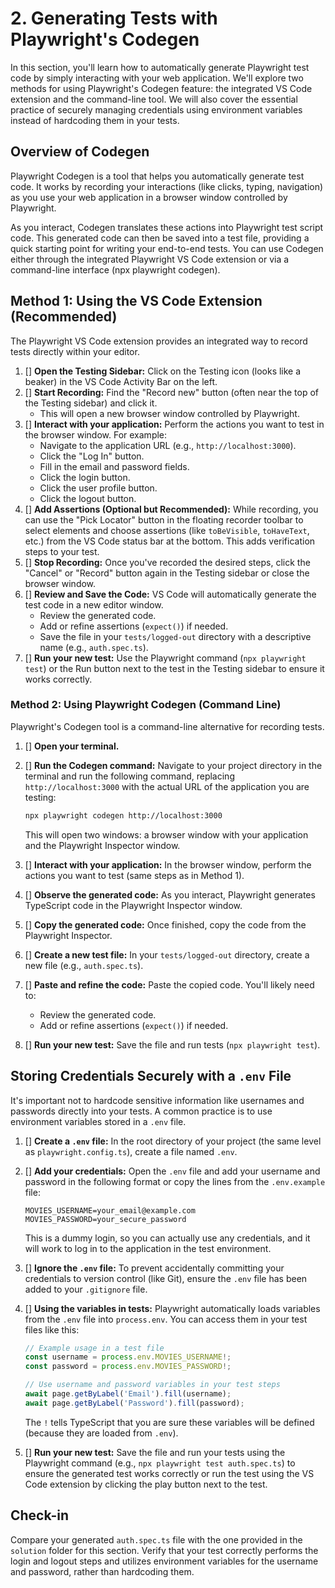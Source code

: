 # 2. Generating Tests with Playwright's Codegen

In this section, you'll learn how to automatically generate Playwright test code by simply interacting with your web application. We'll explore two methods for using Playwright's Codegen feature: the integrated VS Code extension and the command-line tool. We will also cover the essential practice of securely managing credentials using environment variables instead of hardcoding them in your tests.

## Overview of Codegen

Playwright Codegen is a tool that helps you automatically generate test code. It works by recording your interactions (like clicks, typing, navigation) as you use your web application in a browser window controlled by Playwright.

As you interact, Codegen translates these actions into Playwright test script code. This generated code can then be saved into a test file, providing a quick starting point for writing your end-to-end tests. You can use Codegen either through the integrated Playwright VS Code extension or via a command-line interface (npx playwright codegen).

## Method 1: Using the VS Code Extension (Recommended)

The Playwright VS Code extension provides an integrated way to record tests directly within your editor.

1. [] **Open the Testing Sidebar:** Click on the Testing icon (looks like a beaker) in the VS Code Activity Bar on the left.
2. [] **Start Recording:** Find the "Record new" button (often near the top of the Testing sidebar) and click it.
    *   This will open a new browser window controlled by Playwright.
3. [] **Interact with your application:** Perform the actions you want to test in the browser window. For example:
    *   Navigate to the application URL (e.g., `http://localhost:3000`).
    *   Click the "Log In" button.
    *   Fill in the email and password fields.
    *   Click the login button.
    *   Click the user profile button.
    *   Click the logout button.
4. [] **Add Assertions (Optional but Recommended):** While recording, you can use the "Pick Locator" button in the floating recorder toolbar to select elements and choose assertions (like `toBeVisible`, `toHaveText`, etc.) from the VS Code status bar at the bottom. This adds verification steps to your test.
5. [] **Stop Recording:** Once you've recorded the desired steps, click the "Cancel" or "Record" button again in the Testing sidebar or close the browser window.
6. [] **Review and Save the Code:** VS Code will automatically generate the test code in a new editor window.
    *   Review the generated code.
    *   Add or refine assertions (`expect()`) if needed.
    *   Save the file in your `tests/logged-out` directory with a descriptive name (e.g., `auth.spec.ts`).
7. [] **Run your new test:** Use the Playwright command (`npx playwright test`) or the Run button next to the test in the Testing sidebar to ensure it works correctly.

### Method 2: Using Playwright Codegen (Command Line)

Playwright's Codegen tool is a command-line alternative for recording tests.

1. [] **Open your terminal.**
2. [] **Run the Codegen command:**
    Navigate to your project directory in the terminal and run the following command, replacing `http://localhost:3000` with the actual URL of the application you are testing:

    ```bash
    npx playwright codegen http://localhost:3000
    ```

    This will open two windows: a browser window with your application and the Playwright Inspector window.

3. [] **Interact with your application:**
    In the browser window, perform the actions you want to test (same steps as in Method 1).
4. [] **Observe the generated code:**
    As you interact, Playwright generates TypeScript code in the Playwright Inspector window.
5. [] **Copy the generated code:**
    Once finished, copy the code from the Playwright Inspector.
6. [] **Create a new test file:**
    In your `tests/logged-out` directory, create a new file (e.g., `auth.spec.ts`).
7. [] **Paste and refine the code:**
    Paste the copied code. You'll likely need to:
    *   Review the generated code.
    *   Add or refine assertions (`expect()`) if needed.
8. [] **Run your new test:**
    Save the file and run tests (`npx playwright test`).

## Storing Credentials Securely with a `.env` File

It's important not to hardcode sensitive information like usernames and passwords directly into your tests. A common practice is to use environment variables stored in a `.env` file.

1. [] **Create a `.env` file:**
    In the root directory of your project (the same level as `playwright.config.ts`), create a file named `.env`.

2. [] **Add your credentials:**
    Open the `.env` file and add your username and password in the following format or copy the lines from the `.env.example` file:

    ```dotenv
    MOVIES_USERNAME=your_email@example.com
    MOVIES_PASSWORD=your_secure_password
    ```
    This is a dummy login, so you can actually use any credentials, and it will work to log in to the application in the test environment.

3. [] **Ignore the `.env` file:**
    To prevent accidentally committing your credentials to version control (like Git), ensure the `.env` file has been added to your `.gitignore` file.

4. [] **Using the variables in tests:**
    Playwright automatically loads variables from the `.env` file into `process.env`. You can access them in your test files like this:

    ```typescript
    // Example usage in a test file
    const username = process.env.MOVIES_USERNAME!;
    const password = process.env.MOVIES_PASSWORD!;

    // Use username and password variables in your test steps
    await page.getByLabel('Email').fill(username);
    await page.getByLabel('Password').fill(password);
    ```
    The `!` tells TypeScript that you are sure these variables will be defined (because they are loaded from `.env`).

5. [] **Run your new test:**
    Save the file and run your tests using the Playwright command (e.g., `npx playwright test auth.spec.ts`) to ensure the generated test works correctly or run the test using the VS Code extension by clicking the play button next to the test.

## Check-in

Compare your generated `auth.spec.ts` file with the one provided in the `solution` folder for this section. Verify that your test correctly performs the login and logout steps and utilizes environment variables for the username and password, rather than hardcoding them.
